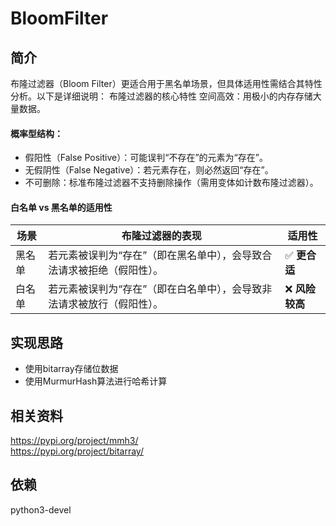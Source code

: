 # BloomFilter

## 简介
布隆过滤器（Bloom Filter）更适合用于黑名单场景，但具体适用性需结合其特性分析。以下是详细说明：
布隆过滤器的核心特性
空间高效：用极小的内存存储大量数据。
#### 概率型结构：
- 假阳性（False Positive）：可能误判“不存在”的元素为“存在”。
- 无假阴性（False Negative）：若元素存在，则必然返回“存在”。
- 不可删除：标准布隆过滤器不支持删除操作（需用变体如计数布隆过滤器）。

#### **白名单 vs 黑名单的适用性**
| 场景     | 布隆过滤器的表现                                                                 | 适用性       |
|----------|----------------------------------------------------------------------------------|--------------|
| 黑名单   | 若元素被误判为“存在”（即在黑名单中），会导致合法请求被拒绝（假阳性）。             | ✅ **更合适**  |
| 白名单   | 若元素被误判为“存在”（即在白名单中），会导致非法请求被放行（假阳性）。             | ❌ **风险较高** |


## 实现思路
- 使用bitarray存储位数据
- 使用MurmurHash算法进行哈希计算

## 相关资料
https://pypi.org/project/mmh3/  
https://pypi.org/project/bitarray/  

## 依赖
python3-devel

